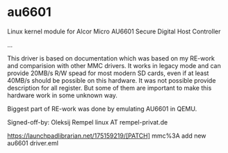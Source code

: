 # au6601
Linux kernel module for Alcor Micro AU6601 Secure Digital Host Controller

...

This driver is based on documentation which was based on my RE-work and
comparision with other MMC drivers.
It works in legacy mode and can provide 20MB/s R/W spead for most modern
SD cards, even if at least 40MB/s should be possible on this hardware.
It was not possible provide description for all register. But some of them
are important to make this hardware work in some unknown way.

Biggest part of RE-work was done by emulating AU6601 in QEMU.

Signed-off-by: Oleksij Rempel
               linux AT rempel-privat.de

https://launchpadlibrarian.net/175159219/[PATCH] mmc%3A add new au6601 driver.eml             
